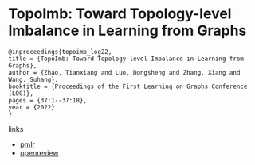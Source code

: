 # TopoImb: Toward Topology-level Imbalance in Learning from Graphs

```
@inproceedings{topoimb_log22,
title = {TopoImb: Toward Topology-level Imbalance in Learning from Graphs},
author = {Zhao, Tianxiang and Luo, Dongsheng and Zhang, Xiang and Wang, Suhang},
booktitle = {Proceedings of the First Learning on Graphs Conference (LOG)},
pages = {37:1--37:18},
year = {2022}
}
```

links
- [pmlr](https://proceedings.mlr.press/v198/zhao22b.html)
- [openreview](https://openreview.net/forum?id=nR3rZ4ODtQ)
